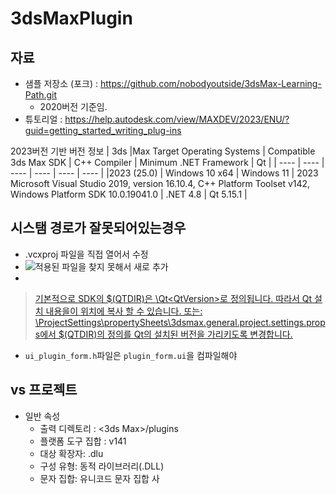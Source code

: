 # 3dsMaxPlugin

## 자료

- 샘플 저장소 (포크) : https://github.com/nobodyoutside/3dsMax-Learning-Path.git
  - 2020버전 기준임.
- 튜토리얼 : https://help.autodesk.com/view/MAXDEV/2023/ENU/?guid=getting_started_writing_plug-ins

2023버전 기반 버전 정보
| 3ds        |Max	Target Operating Systems	| Compatible 3ds Max SDK |	C++ Compiler  | 	Minimum .NET Framework	|  Qt  |
| ----       | ----                         | ----                   |      ----  |         ----  | ---- |
|2023 (25.0) |	Windows 10 x64              | Windows 11              | 2023	Microsoft Visual Studio 2019, version 16.10.4, C++ Platform Toolset v142, Windows Platform SDK 10.0.19041.0	| .NET 4.8 |	Qt 5.15.1 |

## 시스탬 경로가 잘못되어있는경우

- .vcxproj 파일을 직접 열어서 수정
- ![적용된 파일을 찾지 못해서 새로 추가](https://user-images.githubusercontent.com/19432509/219955983-bc08e61c-b651-46fe-aee7-1293073f4fd5.png)
- 
> [기본적으로 SDK의 $(QTDIR)은 <maxsdk>\Qt\<QtVersion>로 정의됩니다. 따라서 Qt 설치 내용을이 위치에 복사 할 수 있습니다. 또는:
<maxsdk>\ProjectSettings\propertySheets\3dsmax.general.project.settings.props에서 $(QTDIR)의 정의를 Qt의 설치된 버전을 가리키도록 변경합니다.](https://forums.autodesk.com/t5/3ds-max-programming/qt-installation/m-p/10025579)
  
- `ui_plugin_form.h`파일은 `plugin_form.ui`을 컴파일해야 

## vs 프로젝트

- 일반 속성
  -  출력 디렉토리 : <3ds Max>/plugins
  -  플랫폼 도구 집합 : v141
  -  대상 확장자: .dlu
  -  구성 유형: 동적 라이브러리(.DLL)
  -  문자 집합: 유니코드 문자 집합 사
